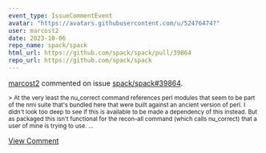 ```yaml
---
event_type: IssueCommentEvent
avatar: "https://avatars.githubusercontent.com/u/52476474?"
user: marcost2
date: 2023-10-06
repo_name: spack/spack
html_url: https://github.com/spack/spack/pull/39864
repo_url: https://github.com/spack/spack
---
```


<a href='https://github.com/marcost2' target='_blank'>marcost2</a> commented on issue <a href='https://github.com/spack/spack/pull/39864' target='_blank'>spack/spack#39864</a>.

<small>> At the very least the nu_correct command references perl modules that seem to be part of the nmi suite that's bundled here that were built against an ancient version of perl. I didn't look too deep to see if this is available to be made a dependency of this instead. But as packaged this isn't functional for the recon-all command (which calls nu_correct) that a user of mine is trying to use....</small>

<a href='https://github.com/spack/spack/pull/39864' target='_blank'>View Comment</a>